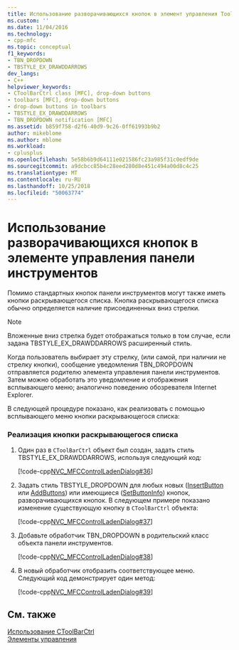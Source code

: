 ```yaml
---
title: Использование разворачивающихся кнопок в элемент управления Toolbar | Документация Майкрософт
ms.custom: ''
ms.date: 11/04/2016
ms.technology:
- cpp-mfc
ms.topic: conceptual
f1_keywords:
- TBN_DROPDOWN
- TBSTYLE_EX_DRAWDDARROWS
dev_langs:
- C++
helpviewer_keywords:
- CToolBarCtrl class [MFC], drop-down buttons
- toolbars [MFC], drop-down buttons
- drop-down buttons in toolbars
- TBSTYLE_EX_DRAWDDARROWS
- TBN_DROPDOWN notification [MFC]
ms.assetid: b859f758-d2f6-40d9-9c26-0ff61993b9b2
author: mikeblome
ms.author: mblome
ms.workload:
- cplusplus
ms.openlocfilehash: 5e58b6b9d64111e021586fc23a985f31c0edf9de
ms.sourcegitcommit: a9dcbcc85b4c28eed280d8e451c494a00d8c4c25
ms.translationtype: MT
ms.contentlocale: ru-RU
ms.lasthandoff: 10/25/2018
ms.locfileid: "50063774"
---
```

# <a name="using-drop-down-buttons-in-a-toolbar-control"></a>Использование разворачивающихся кнопок в элементе управления панели инструментов

Помимо стандартных кнопок панели инструментов могут также иметь кнопки раскрывающегося списка. Кнопка раскрывающегося списка обычно определяется наличие присоединенных вниз стрелки.

> [!NOTE]
>  Вложенные вниз стрелка будет отображаться только в том случае, если задана TBSTYLE_EX_DRAWDDARROWS расширенный стиль.

Когда пользователь выбирает эту стрелку, (или самой, при наличии не стрелку кнопки), сообщение уведомления TBN_DROPDOWN отправляется родителю элемента управления панели инструментов. Затем можно обработать это уведомление и отображения всплывающего меню; аналогично поведению обозревателя Internet Explorer.

В следующей процедуре показано, как реализовать с помощью всплывающего меню кнопки раскрывающегося списка:

### <a name="to-implement-a-drop-down-button"></a>Реализация кнопки раскрывающегося списка

1. Один раз в `CToolBarCtrl` объект был создан, задать стиль TBSTYLE_EX_DRAWDDARROWS, используя следующий код:

   [!code-cpp[NVC_MFCControlLadenDialog#36](../mfc/codesnippet/cpp/using-drop-down-buttons-in-a-toolbar-control_1.cpp)]

1. Задать стиль TBSTYLE_DROPDOWN для любых новых ([InsertButton](../mfc/reference/ctoolbarctrl-class.md#insertbutton) или [AddButtons](../mfc/reference/ctoolbarctrl-class.md#addbuttons)) или имеющиеся ([SetButtonInfo](../mfc/reference/ctoolbarctrl-class.md#setbuttoninfo)) кнопок, разворачивающихся кнопок. В следующем примере показано изменение существующую кнопку в `CToolBarCtrl` объекта:

   [!code-cpp[NVC_MFCControlLadenDialog#37](../mfc/codesnippet/cpp/using-drop-down-buttons-in-a-toolbar-control_2.cpp)]

1. Добавьте обработчик TBN_DROPDOWN в родительский класс объекта панели инструментов.

   [!code-cpp[NVC_MFCControlLadenDialog#38](../mfc/codesnippet/cpp/using-drop-down-buttons-in-a-toolbar-control_3.cpp)]

1. В новый обработчик отобразить соответствующее меню. Следующий код демонстрирует один метод:

   [!code-cpp[NVC_MFCControlLadenDialog#39](../mfc/codesnippet/cpp/using-drop-down-buttons-in-a-toolbar-control_4.cpp)]

## <a name="see-also"></a>См. также

[Использование CToolBarCtrl](../mfc/using-ctoolbarctrl.md)<br/>
[Элементы управления](../mfc/controls-mfc.md)


